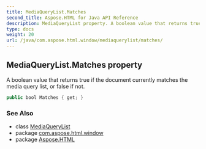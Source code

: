 ```yaml
---
title: MediaQueryList.Matches
second_title: Aspose.HTML for Java API Reference
description: MediaQueryList property. A boolean value that returns true if the document currently matches the media query list or false if not
type: docs
weight: 20
url: /java/com.aspose.html.window/mediaquerylist/matches/
---
```

## MediaQueryList.Matches property

A boolean value that returns true if the document currently matches the media query list, or false if not.

```java
public bool Matches { get; }
```

### See Also

* class [MediaQueryList](../)
* package [com.aspose.html.window](../../../com.aspose.html.window/)
* package [Aspose.HTML](../../../)

